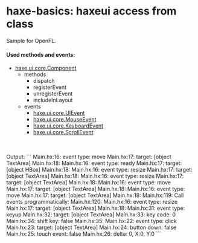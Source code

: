 haxe-basics: haxeui access from class
=========================

Sample for OpenFL.

#### Used methods and events:
* [haxe.ui.core.Component](https://github.com/haxeui/haxeui-core/blob/master/haxe/ui/core/Component.hx)
  * methods
    * dispatch
    * registerEvent
    * unregisterEvent
    * includeInLayout
  * events
    * [haxe.ui.core.UIEvent](https://github.com/haxeui/haxeui-core/blob/master/haxe/ui/core/UIEvent.hx)
    * [haxe.ui.core.MouseEvent](https://github.com/haxeui/haxeui-core/blob/master/haxe/ui/core/MouseEvent.hx)
    * [haxe.ui.core.KeyboardEvent](https://github.com/haxeui/haxeui-core/blob/master/haxe/ui/core/KeyboardEvent.hx)
    * [haxe.ui.core.ScrollEvent](https://github.com/haxeui/haxeui-core/blob/master/haxe/ui/core/ScrollEvent.hx)
<br/>
<br/>
Output:
```
Main.hx:16: event type: move
Main.hx:17:    target: [object TextArea]
Main.hx:18: 
Main.hx:16: event type: ready
Main.hx:17:    target: [object HBox]
Main.hx:18: 
Main.hx:16: event type: resize
Main.hx:17:    target: [object TextArea]
Main.hx:18: 
Main.hx:16: event type: resize
Main.hx:17:    target: [object TextArea]
Main.hx:18: 
Main.hx:16: event type: move
Main.hx:17:    target: [object TextArea]
Main.hx:18: 
Main.hx:16: event type: move
Main.hx:17:    target: [object TextArea]
Main.hx:18: 
Main.hx:119: Call events programmatically:
Main.hx:120: 
Main.hx:16: event type: resize
Main.hx:17:    target: [object TextArea]
Main.hx:18: 
Main.hx:31: event type: keyup
Main.hx:32:    target: [object TextArea]
Main.hx:33:    key code: 0
Main.hx:34:    shift key: false
Main.hx:35: 
Main.hx:22: event type: click
Main.hx:23:    target: [object TextArea]
Main.hx:24:    button down: false
Main.hx:25:    touch event: false
Main.hx:26:    delta: 0, X:0, Y:0
```
